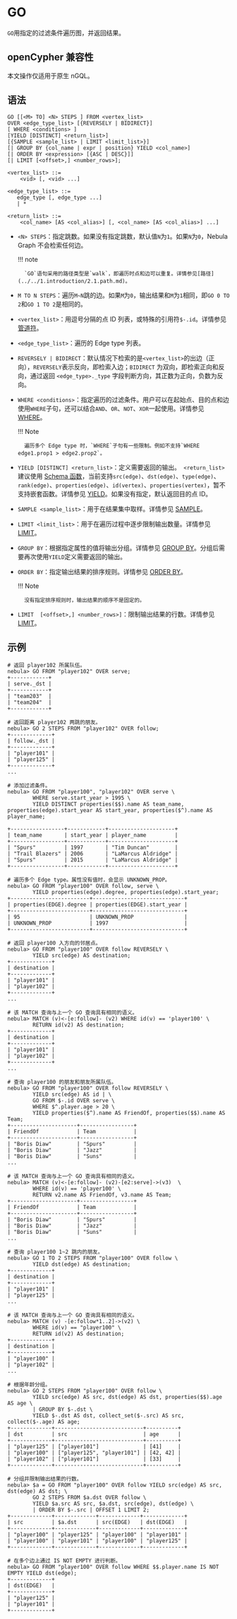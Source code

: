 # GO

`GO`用指定的过滤条件遍历图，并返回结果。

## openCypher 兼容性

本文操作仅适用于原生 nGQL。

## 语法

```ngql
GO [[<M> TO] <N> STEPS ] FROM <vertex_list>
OVER <edge_type_list> [{REVERSELY | BIDIRECT}]
[ WHERE <conditions> ]
[YIELD [DISTINCT] <return_list>]
[{SAMPLE <sample_list> | LIMIT <limit_list>}]
[| GROUP BY {col_name | expr | position} YIELD <col_name>]
[| ORDER BY <expression> [{ASC | DESC}]]
[| LIMIT [<offset>,] <number_rows>];

<vertex_list> ::=
    <vid> [, <vid> ...]

<edge_type_list> ::=
   edge_type [, edge_type ...]
   | *

<return_list> ::=
    <col_name> [AS <col_alias>] [, <col_name> [AS <col_alias>] ...]
```

- `<N> STEPS`：指定跳数。如果没有指定跳数，默认值`N`为`1`。如果`N`为`0`，Nebula Graph 不会检索任何边。

  !!! note

        `GO`语句采用的路径类型是`walk`，即遍历时点和边可以重复。详情参见[路径](../../1.introduction/2.1.path.md)。

- `M TO N STEPS`：遍历`M~N`跳的边。如果`M`为`0`，输出结果和`M`为`1`相同，即`GO 0 TO 2`和`GO 1 TO 2`是相同的。

- `<vertex_list>`：用逗号分隔的点 ID 列表，或特殊的引用符`$-.id`。详情参见[管道符](../5.operators/4.pipe.md)。

- `<edge_type_list>`：遍历的 Edge type 列表。

- `REVERSELY | BIDIRECT`：默认情况下检索的是`<vertex_list>`的出边（正向），`REVERSELY`表示反向，即检索入边；`BIDIRECT` 为双向，即检索正向和反向，通过返回 `<edge_type>._type` 字段判断方向，其正数为正向，负数为反向。

- `WHERE <conditions>`：指定遍历的过滤条件。用户可以在起始点、目的点和边使用`WHERE`子句，还可以结合`AND`、`OR`、`NOT`、`XOR`一起使用。详情参见 [WHERE](../8.clauses-and-options/where.md)。

  !!! Note

        遍历多个 Edge type 时，`WHERE`子句有一些限制。例如不支持`WHERE edge1.prop1 > edge2.prop2`。

- `YIELD [DISTINCT] <return_list>`：定义需要返回的输出。` <return_list>`建议使用 [Schema 函数](../6.functions-and-expressions/4.schema.md)，当前支持`src(edge)`、`dst(edge)`、`type(edge)`、`rank(edge)`、`properties(edge)`、`id(vertex)`、`properties(vertex)`，暂不支持嵌套函数。详情参见 [YIELD](../8.clauses-and-options/yield.md)。如果没有指定，默认返回目的点 ID。

- `SAMPLE <sample_list>`：用于在结果集中取样。详情参见 [SAMPLE](../8.clauses-and-options/sample.md)。

- `LIMIT <limit_list>`：用于在遍历过程中逐步限制输出数量。详情参见 [LIMIT](../8.clauses-and-options/limit.md)。

- `GROUP BY`：根据指定属性的值将输出分组。详情参见 [GROUP BY](../8.clauses-and-options/group-by.md)。分组后需要再次使用`YIELD`定义需要返回的输出。

- `ORDER BY`：指定输出结果的排序规则。详情参见 [ORDER BY](../8.clauses-and-options/order-by.md)。

  !!! Note

        没有指定排序规则时，输出结果的顺序不是固定的。

- `LIMIT  [<offset>,] <number_rows>]`：限制输出结果的行数。详情参见 [LIMIT](../8.clauses-and-options/limit.md)。

## 示例

```ngql
# 返回 player102 所属队伍。
nebula> GO FROM "player102" OVER serve;
+------------+
| serve._dst |
+------------+
| "team203"  |
| "team204"  |
+------------+
```

```ngql
# 返回距离 player102 两跳的朋友。
nebula> GO 2 STEPS FROM "player102" OVER follow;
+-------------+
| follow._dst |
+-------------+
| "player101" |
| "player125" |
+-------------+
...
```

```ngql
# 添加过滤条件。
nebula> GO FROM "player100", "player102" OVER serve \
        WHERE serve.start_year > 1995 \
        YIELD DISTINCT properties($$).name AS team_name, properties(edge).start_year AS start_year, properties($^).name AS player_name;

+-----------------+------------+---------------------+
| team_name       | start_year | player_name         |
+-----------------+------------+---------------------+
| "Spurs"         | 1997       | "Tim Duncan"        |
| "Trail Blazers" | 2006       | "LaMarcus Aldridge" |
| "Spurs"         | 2015       | "LaMarcus Aldridge" |
+-----------------+------------+---------------------+
```

```ngql
# 遍历多个 Edge type。属性没有值时，会显示 UNKNOWN_PROP。
nebula> GO FROM "player100" OVER follow, serve \
        YIELD properties(edge).degree, properties(edge).start_year;
+-------------------------+-----------------------------+
| properties(EDGE).degree | properties(EDGE).start_year |
+-------------------------+-----------------------------+
| 95                      | UNKNOWN_PROP                |
| UNKNOWN_PROP            | 1997                        |
+-------------------------+-----------------------------+
```

```ngql
# 返回 player100 入方向的邻居点。
nebula> GO FROM "player100" OVER follow REVERSELY \
        YIELD src(edge) AS destination;
+-------------+
| destination |
+-------------+
| "player101" |
| "player102" |
+-------------+
...

# 该 MATCH 查询与上一个 GO 查询具有相同的语义。
nebula> MATCH (v)<-[e:follow]- (v2) WHERE id(v) == 'player100' \
        RETURN id(v2) AS destination;
+-------------+
| destination |
+-------------+
| "player101" |
| "player102" |
+-------------+
...
```

```ngql
# 查询 player100 的朋友和朋友所属队伍。
nebula> GO FROM "player100" OVER follow REVERSELY \
        YIELD src(edge) AS id | \
        GO FROM $-.id OVER serve \
        WHERE $^.player.age > 20 \
        YIELD properties($^).name AS FriendOf, properties($$).name AS Team;
+---------------------+-----------------+
| FriendOf            | Team            |
+---------------------+-----------------+
| "Boris Diaw"        | "Spurs"         |
| "Boris Diaw"        | "Jazz"          |
| "Boris Diaw"        | "Suns"          |
...

# 该 MATCH 查询与上一个 GO 查询具有相同的语义。
nebula> MATCH (v)<-[e:follow]- (v2)-[e2:serve]->(v3)  \
        WHERE id(v) == 'player100' \
        RETURN v2.name AS FriendOf, v3.name AS Team;
+---------------------+-----------------+
| FriendOf            | Team            |
+---------------------+-----------------+
| "Boris Diaw"        | "Spurs"         |
| "Boris Diaw"        | "Jazz"          |
| "Boris Diaw"        | "Suns"          |
...
```

```ngql
# 查询 player100 1~2 跳内的朋友。
nebula> GO 1 TO 2 STEPS FROM "player100" OVER follow \
        YIELD dst(edge) AS destination;
+-------------+
| destination |
+-------------+
| "player101" |
| "player125" |
...

# 该 MATCH 查询与上一个 GO 查询具有相同的语义。
nebula> MATCH (v) -[e:follow*1..2]->(v2) \
        WHERE id(v) == "player100" \
        RETURN id(v2) AS destination;
+-------------+
| destination |
+-------------+
| "player100" |
| "player102" |
...
```

```ngql
# 根据年龄分组。
nebula> GO 2 STEPS FROM "player100" OVER follow \
        YIELD src(edge) AS src, dst(edge) AS dst, properties($$).age AS age \
        | GROUP BY $-.dst \
        YIELD $-.dst AS dst, collect_set($-.src) AS src, collect($-.age) AS age;
+-------------+----------------------------+----------+
| dst         | src                        | age      |
+-------------+----------------------------+----------+
| "player125" | ["player101"]              | [41]     |
| "player100" | ["player125", "player101"] | [42, 42] |
| "player102" | ["player101"]              | [33]     |
+-------------+----------------------------+----------+
```

```ngql
# 分组并限制输出结果的行数。
nebula> $a = GO FROM "player100" OVER follow YIELD src(edge) AS src, dst(edge) AS dst; \
        GO 2 STEPS FROM $a.dst OVER follow \
        YIELD $a.src AS src, $a.dst, src(edge), dst(edge) \
        | ORDER BY $-.src | OFFSET 1 LIMIT 2;
+-------------+-------------+-------------+-------------+
| src         | $a.dst      | src(EDGE)   | dst(EDGE)   |
+-------------+-------------+-------------+-------------+
| "player100" | "player125" | "player100" | "player101" |
| "player100" | "player101" | "player100" | "player125" |
+-------------+-------------+-------------+-------------+
```

```ngql
# 在多个边上通过 IS NOT EMPTY 进行判断。
nebula> GO FROM "player100" OVER follow WHERE $$.player.name IS NOT EMPTY YIELD dst(edge);
+-------------+
| dst(EDGE)   |
+-------------+
| "player125" |
| "player101" |
+-------------+
```
